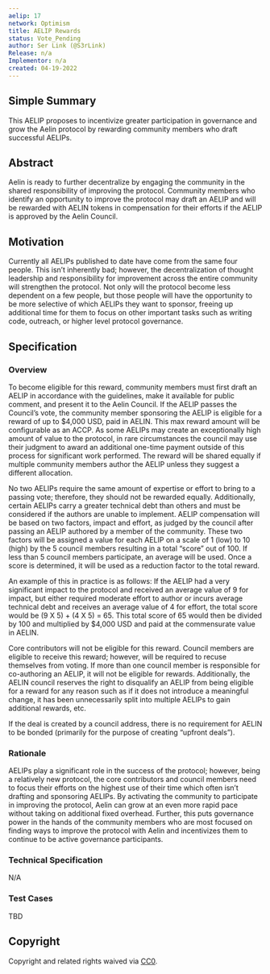 ```yaml
---
aelip: 17
network: Optimism
title: AELIP Rewards
status: Vote_Pending
author: Ser Link (@S3rLink)
Release: n/a
Implementor: n/a
created: 04-19-2022
---
```


## Simple Summary

<!--"If you can't explain it simply, you don't understand it well enough." Simply describe the outcome the proposed changes intends to achieve. This should be non-technical and accessible to a casual community member.-->

This AELIP proposes to incentivize greater participation in governance and grow the Aelin protocol by rewarding community members who draft successful AELIPs.

## Abstract

<!--A short (~200 word) description of the proposed change, the abstract should clearly describe the proposed change. This is what *will* be done if the AELIP is implemented, not *why* it should be done or *how* it will be done. If the AELIP proposes deploying a new contract, write, "we propose to deploy a new contract that will do x".-->

Aelin is ready to further decentralize by engaging the community in the shared responsibility of improving the protocol. Community members who identify an opportunity to improve the protocol may draft an AELIP and will be rewarded with AELIN tokens in compensation for their efforts if the AELIP is approved by the Aelin Council.

## Motivation

<!--This is the problem statement. This is the *why* of the AELIP. It should clearly explain *why* the current state of the protocol is inadequate.  It is critical that you explain *why* the change is needed, if the AELIP proposes changing how something is calculated, you must address *why* the current calculation is inaccurate or wrong. This is not the place to describe how the AELIP will address the issue!-->

Currently all AELIPs published to date have come from the same four people. This isn’t inherently bad; however, the decentralization of thought leadership and responsibility for improvement across the entire community will strengthen the protocol. Not only will the protocol become less dependent on a few people, but those people will have the opportunity to be more selective of which AELIPs they want to sponsor, freeing up additional time for them to focus on other important tasks such as writing code, outreach, or higher level protocol governance.

## Specification

### Overview

<!--This is a high-level overview of *how* the AELIP will solve the problem. The overview should clearly describe how the new feature will be implemented.-->

To become eligible for this reward, community members must first draft an AELIP in accordance with the guidelines, make it available for public comment, and present it to the Aelin Council. If the AELIP passes the Council’s vote, the community member sponsoring the AELIP is eligible for a reward of up to $4,000 USD, paid in AELIN. This max reward amount will be configurable as an ACCP. As some AELIPs may create an exceptionally high amount of value to the protocol, in rare circumstances the council may use their judgment to award an additional one-time payment outside of this process for significant work performed. The reward will be shared equally if multiple community members author the AELIP unless they suggest a different allocation.

No two AELIPs require the same amount of expertise or effort to bring to a passing vote; therefore, they should not be rewarded equally. Additionally, certain AELIPs carry a greater technical debt than others and must be considered if the authors are unable to implement. AELIP compensation will be based on two factors, impact and effort, as judged by the council after passing an AELIP authored by a member of the community. These two factors will be assigned a value for each AELIP on a scale of 1 (low) to 10 (high) by the 5 council members resulting in a total “score” out of 100. If less than 5 council members participate, an average will be used. Once a score is determined, it will be used as a reduction factor to the total reward.

An example of this in practice is as follows: If the AELIP had a very significant impact to the protocol and received an average value of 9 for impact, but either required moderate effort to author or incurs average technical debt and receives an average value of 4 for effort, the total score would be (9 X 5) + (4 X 5) = 65. This total score of 65 would then be divided by 100 and multiplied by $4,000 USD and paid at the commensurate value in AELIN.

Core contributors will not be eligible for this reward. Council members are eligible to receive this reward; however, will be required to recuse themselves from voting. If more than one council member is responsible for co-authoring an AELIP, it will not be eligible for rewards. Additionally, the AELIN council reserves the right to disqualify an AELIP from being eligible for a reward for any reason such as if it does not introduce a meaningful change, it has been unnecessarily split into multiple AELIPs to gain additional rewards, etc.

If the deal is created by a council address, there is no requirement for AELIN to be bonded (primarily for the purpose of creating “upfront deals”). 

### Rationale

<!--This is where you explain the reasoning behind how you propose to solve the problem. Why did you propose to implement the change in this way, what were the considerations and trade-offs. The rationale fleshes out what motivated the design and why particular design decisions were made. It should describe alternate designs that were considered and related work. The rationale may also provide evidence of consensus within the community, and should discuss important objections or concerns raised during discussion.-->

AELIPs play a significant role in the success of the protocol; however, being a relatively new protocol, the core contributors and council members need to focus their efforts on the highest use of their time which often isn’t drafting and sponsoring AELIPs. By activating the community to participate in improving the protocol, Aelin can grow at an even more rapid pace without taking on additional fixed overhead. Further, this puts governance power in the hands of the community members who are most focused on finding ways to improve the protocol with Aelin and incentivizes them to continue to be active governance participants.

### Technical Specification

<!--The technical specification should outline the public API of the changes proposed. That is, changes to any of the interfaces Synthetix currently exposes or the creations of new ones.-->

N/A

### Test Cases

<!--Test cases for an implementation are mandatory for AELIPs but can be included with the implementation..-->

TBD

## Copyright

Copyright and related rights waived via [CC0](https://creativecommons.org/publicdomain/zero/1.0/).
